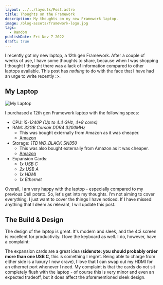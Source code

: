 ```yaml
---
layout: ../../layouts/Post.astro
title: Thoughts on the Framework
description: My thoughts on my new Framework laptop.
image: /blog-assets/framework-logo.jpg
tags:
  - Random
publishDate: Fri Nov 7 2022
draft: true
---
```


I recently got my new laptop, a 12th gen Framework. After a couple of weeks of
use, I have some thoughts to share, because when I was shopping I thought I
thought there was a lack of information compared to other laptops available.
This post has _nothing_ to do with the face that I have had an urge to write
recently :>.

## My Laptop

![My Laptop](/blog-assets/framework-laptop.jpg)

I purchased a 12th gen Framework laptop with the following specs:

- CPU: _i5-1240P (Up to 4.4 GHz, 4+8 cores)_
- RAM: _32GB Corsair DDR4 3200MHz_
  - This was bought externally from Amazon as it was cheaper.
  - [Amazon](https://www.amazon.co.uk/gp/product/B08GSTF5NJ)
- Storage: _1TB WD\_BLACK SN850_
  - This was also bought externally from Amazon as it was cheaper.
  - [Amazon](https://www.amazon.co.uk/gp/product/B08KFS6THF)
- Expansion Cards:
  - _1x USB C_
  - _2x USB A_
  - _1x HDMI_
  - _1x Ethernet_

Overall, I am very happy with the laptop - especially compared to my previous
Dell potato. So, let's get into my thoughts. I'm not aiming to cover everything,
I just want to cover the things I have noticed. If I have missed anything that I
deem as relevant, I will update this post.

## The Build & Design

The design of the laptop is great. It's modern and sleek, and the 4:3 screen is
excellent for productivity. I love the keyboard as well. I do, however, have a
complaint:

The expansion cards are a great idea (**sidenote: you should probably order more
than one USB C**, this is something I regret. Being able to charge from either
side is a luxury I now crave), I love that I can swap out my HDMI for an
ethernet port whenever I need. My complaint is that the cards do not sit
completely flush with the laptop - of course this is very minor and even an
expected tradeoff, but it does affect the aforementioned sleek design.

## 
